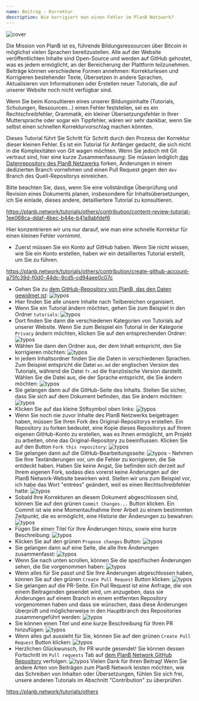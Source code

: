 ```yaml
---
name: Beitrag - Korrektur
description: Wie korrigiert man einen Fehler im PlanB Netzwerk?
---
```

![cover](assets/cover.webp)

Die Mission von PlanB ist es, führende Bildungsressourcen über Bitcoin in möglichst vielen Sprachen bereitzustellen. Alle auf der Website veröffentlichten Inhalte sind Open-Source und werden auf GitHub gehostet, was es jedem ermöglicht, an der Bereicherung der Plattform teilzunehmen. Beiträge können verschiedene Formen annehmen: Korrekturlesen und Korrigieren bestehender Texte, Übersetzen in andere Sprachen, Aktualisieren von Informationen oder Erstellen neuer Tutorials, die auf unserer Website noch nicht verfügbar sind.

Wenn Sie beim Konsultieren eines unserer Bildungsinhalte (Tutorials, Schulungen, Ressourcen...) einen Fehler feststellen, sei es ein Rechtschreibfehler, Grammatik, ein kleiner Übersetzungsfehler in Ihrer Muttersprache oder sogar ein Tippfehler, wären wir sehr dankbar, wenn Sie selbst einen schnellen Korrekturvorschlag machen könnten.

Dieses Tutorial führt Sie Schritt für Schritt durch den Prozess der Korrektur dieser kleinen Fehler. Es ist ein Tutorial für Anfänger gedacht, die sich nicht in die Komplexitäten von Git wagen möchten. Wenn Sie jedoch mit Git vertraut sind, hier eine kurze Zusammenfassung: Sie müssen lediglich [das Datenrepository des PlanB Netzwerks](https://github.com/PlanB-Network/bitcoin-educational-content) forken, Änderungen in einem dedizierten Branch vornehmen und einen Pull Request gegen den `dev` Branch des Quell-Repositorys einreichen.

Bitte beachten Sie, dass, wenn Sie eine vollständige Überprüfung und Revision eines Dokuments planen, insbesondere für Inhaltsübersetzungen, ich Sie einlade, dieses andere, detailliertere Tutorial zu konsultieren.

https://planb.network/tutorials/others/contribution/content-review-tutorial-1ee068ca-ddaf-4bec-b44e-b41a9abfdef6

 Hier konzentrieren wir uns nur darauf, wie man eine schnelle Korrektur für einen kleinen Fehler vornimmt.

- Zuerst müssen Sie ein Konto auf GitHub haben. Wenn Sie nicht wissen, wie Sie ein Konto erstellen, haben wir ein detailliertes Tutorial erstellt, um Sie zu führen.

https://planb.network/tutorials/others/contribution/create-github-account-a75fc39d-f0d0-44dc-9cd5-cd94aee0c07c


- Gehen Sie zu [dem GitHub-Repository von PlanB, das den Daten gewidmet ist](https://github.com/PlanB-Network/bitcoin-educational-content):
![typos](assets/01.webp)
- Hier finden Sie alle unsere Inhalte nach Teilbereichen organisiert.
- Wenn Sie ein Tutorial ändern möchten, gehen Sie zum Beispiel in den Ordner `tutorials`:
![typos](assets/02.webp)
- Dort finden Sie dann die verschiedenen Kategorien von Tutorials auf unserer Website. Wenn Sie zum Beispiel ein Tutorial in der Kategorie `Privacy` ändern möchten, klicken Sie auf den entsprechenden Ordner:
![typos](assets/03.webp)
- Wählen Sie dann den Ordner aus, der dem Inhalt entspricht, den Sie korrigieren möchten:
![typos](assets/04.webp)
- In jedem Inhaltsordner finden Sie die Daten in verschiedenen Sprachen. Zum Beispiel entspricht die Datei `en.md` der englischen Version des Tutorials, während die Datei `fr.md` die französische Version darstellt. Wählen Sie die Datei aus, die der Sprache entspricht, die Sie ändern möchten: ![typos](assets/05.webp)
- Sie gelangen dann auf die GitHub-Seite des Inhalts. Stellen Sie sicher, dass Sie sich auf dem Dokument befinden, das Sie ändern möchten: ![typos](assets/06.webp)
- Klicken Sie auf das kleine Stiftsymbol oben links: ![typos](assets/07.webp)
- Wenn Sie noch nie zuvor Inhalte des PlanB Netzwerks beigetragen haben, müssen Sie Ihren Fork des Original-Repositorys erstellen. Ein Repository zu forken bedeutet, eine Kopie dieses Repositorys auf Ihrem eigenen GitHub-Konto zu erstellen, was es Ihnen ermöglicht, am Projekt zu arbeiten, ohne das Original-Repository zu beeinflussen. Klicken Sie auf den Button `Fork this repository`: ![typos](assets/08.webp)
- Sie gelangen dann auf die GitHub-Bearbeitungsseite: ![typos](assets/09.webp) - Nehmen Sie Ihre Textänderungen vor, um die Fehler zu korrigieren, die Sie entdeckt haben. Haben Sie keine Angst, Sie befinden sich derzeit auf Ihrem eigenen Fork, sodass dies vorerst keine Änderungen auf der PlanB Network-Website bewirken wird. Stellen wir uns zum Beispiel vor, ich habe das Wort "entrées" geändert, weil es einen Rechtschreibfehler hatte: ![typos](assets/10.webp)
- Sobald Ihre Korrekturen an diesem Dokument abgeschlossen sind, können Sie auf den grünen `Commit Changes...` Button klicken. Ein Commit ist wie eine Momentaufnahme Ihrer Arbeit zu einem bestimmten Zeitpunkt, die es ermöglicht, eine Historie der Änderungen zu bewahren: ![typos](assets/11.webp)
- Fügen Sie einen Titel für Ihre Änderungen hinzu, sowie eine kurze Beschreibung: ![typos](assets/12.webp)
- Klicken Sie auf den grünen `Propose changes` Button: ![typos](assets/13.webp)
- Sie gelangen dann auf eine Seite, die alle Ihre Änderungen zusammenfasst: ![typos](assets/14.webp)
- Wenn Sie nach unten scrollen, können Sie die spezifischen Änderungen sehen, die Sie vorgenommen haben: ![typos](assets/15.webp)
- Wenn alles für Sie passt und Sie Ihre Änderungen abgeschlossen haben, können Sie auf den grünen `Create Pull Request` Button klicken: ![typos](assets/16.webp)
- Sie gelangen auf die PR-Seite. Ein Pull Request ist eine Anfrage, die von einem Beitragenden gesendet wird, um anzugeben, dass sie Änderungen auf einem Branch in einem entfernten Repository vorgenommen haben und dass sie wünschen, dass diese Änderungen überprüft und möglicherweise in den Hauptbranch des Repositories zusammengeführt werden: ![typos](assets/17.webp)
- Sie können einen Titel und eine kurze Beschreibung für Ihren PR hinzufügen: ![typos](assets/18.webp)
- Wenn alles gut aussieht für Sie, können Sie auf den grünen `Create Pull Request` Button klicken: ![typos](assets/19.webp)
- Herzlichen Glückwunsch, Ihr PR wurde gesendet! Sie können dessen Fortschritt im `Pull requests` Tab auf [dem PlanB Network GitHub Repository](https://github.com/PlanB-Network/bitcoin-educational-content/pulls) verfolgen: ![typos](assets/20.webp)
Vielen Dank für Ihren Beitrag! Wenn Sie andere Arten von Beiträgen zum PlanB Network leisten möchten, wie das Schreiben von Inhalten oder Übersetzungen, fühlen Sie sich frei, unsere anderen Tutorials im Abschnitt "Contribution" zu überprüfen.

https://planb.network/tutorials/others


